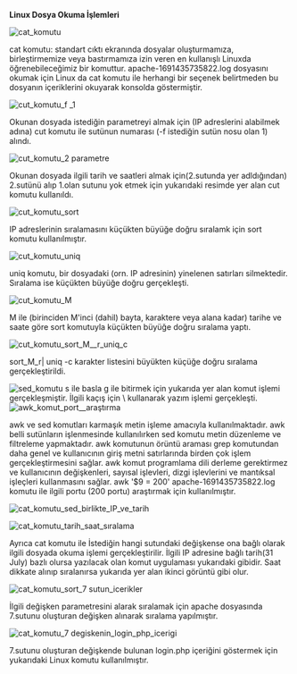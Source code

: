 **Linux Dosya Okuma İşlemleri**

![cat_komutu](https://github.com/user-attachments/assets/c679bb45-d169-4adb-94ef-f13b5db4316b)

cat komutu: standart cıktı ekranında dosyalar oluşturmamıza, birleştirmemize veya bastırmamıza izin veren en kullanışlı Linuxda öğrenebileceğimiz bir komuttur.
apache-1691435735822.log dosyasını okumak için Linux da  cat komutu ile herhangi bir seçenek belirtmeden bu dosyanın içeriklerini okuyarak  konsolda göstermiştir. 

![cut_komutu_f _1](https://github.com/user-attachments/assets/540d7c26-92f0-4215-a4bc-dd96a74f4b89)

Okunan dosyada  istediğin parametreyi  almak için (IP adreslerini alabilmek adına)  cut komutu ile sutünun numarası (-f istediğin sutün nosu olan 1)  alındı.

![cut_komutu_2 parametre](https://github.com/user-attachments/assets/7330f987-24cb-4312-b35a-35086abdfadc)

Okunan dosyada ilgili tarih ve saatleri almak için(2.sutunda yer adldığından) 2.sutünü alıp 1.olan sutunu yok etmek için yukarıdaki resimde yer alan cut komutu kullanıldı.

![cut_komutu_sort](https://github.com/user-attachments/assets/f4842602-ac41-4463-acc2-c740e9d8874c)

IP adreslerinin sıralamasını küçükten büyüğe doğru sıralamk için sort komutu kullanılmıştır.  

![cut_komutu_uniq](https://github.com/user-attachments/assets/3048cfcd-ef7f-4061-bbca-bea99595b6ff)

uniq komutu, bir dosyadaki (orn. IP adresinin) yinelenen satırları silmektedir. Sıralama ise küçükten büyüğe doğru gerçekleşti.

![cut_komutu_M](https://github.com/user-attachments/assets/4a1481db-07b8-4651-b994-b6029984b7e4)

M ile (birinciden M'inci (dahil) bayta, karaktere veya alana kadar) tarihe ve saate  göre sort komutuyla küçükten büyüğe doğru sıralama yaptı.

![cut_komutu_sort_M__r_uniq_c](https://github.com/user-attachments/assets/519ee756-6d11-4526-9744-20d93adadd6b)

sort_M_r| uniq -c karakter listesini büyükten küçüğe doğru sıralama gerçekleştirildi.

![sed_komutu](https://github.com/user-attachments/assets/e240b14a-db6d-4842-a4e9-d1145dc46e5b)
s ile basla g ile bitirmek için yukarıda yer alan komut işlemi gerçekleşmiştir. İlgili kaçış için \ kullanarak yazım işlemi gerçekleşti.
![awk_komut_port__araştırma](https://github.com/user-attachments/assets/3ea2bb6e-24fb-4e61-8eb7-d16c08a720c2)

awk ve sed komutları karmaşık metin işleme amacıyla kullanılmaktadır.
awk belli sutünların işlenmesinde kullanılırken sed komutu metin düzenleme ve filtreleme yapmaktadır.
awk komutunun örüntü araması grep komutundan daha genel ve kullanıcının giriş metni satırlarında birden çok işlem gerçekleştirmesini sağlar. 
awk komut programlama dili derleme gerektirmez ve kullanıcının değişkenleri, sayısal işlevleri, dizgi işlevlerini ve mantıksal işleçleri kullanmasını sağlar.
awk '$9 = 200' apache-1691435735822.log komutu ile ilgili portu (200 portu) araştırmak için kullanılmıştır.

![cat_komutu_sed_birlikte_IP_ve_tarih](https://github.com/user-attachments/assets/b4c65105-3643-48f5-bd70-e1b1ce047ab6)

![cat_komutu_tarih_saat_sıralama](https://github.com/user-attachments/assets/cb50113b-fe50-4500-afaf-6c7698858844)

Ayrıca cat komutu ile İstediğin hangi sutundaki değişkense ona bağlı olarak ilgili dosyada okuma işlemi  gerçekleştirilir. 
İlgili IP adresine bağlı tarih(31 July) bazlı olursa yazılacak olan komut uygulaması yukarıdaki gibidir.
Saat dikkate alınıp sıralanırsa yukarıda yer alan ikinci görüntü gibi olur.

![cat_komutu_sort_7 sutun_icerikler](https://github.com/user-attachments/assets/3ee8dbfc-a9e8-42d9-9e09-254059af6cda)

İlgili değişken parametresini alarak sıralamak için apache dosyasında 7.sutunu oluşturan değişken alınarak sıralama yapılmıştır.

![cat_komutu_7 degiskenin_login_php_icerigi](https://github.com/user-attachments/assets/c6e79f44-b972-4914-9321-d2a85e934b17)

7.sutunu oluşturan değişkende bulunan login.php içeriğini göstermek için yukarıdaki Linux komutu kullanılmıştır.
